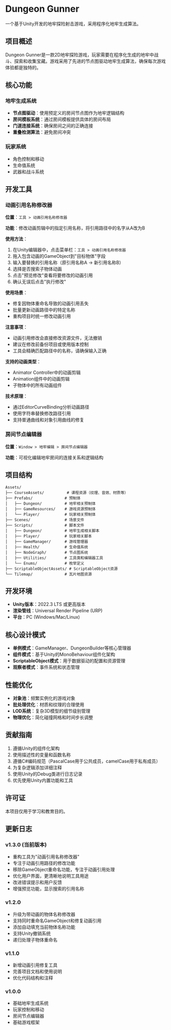 # Dungeon Gunner

一个基于Unity开发的地牢探险射击游戏，采用程序化地牢生成算法。

## 项目概述

Dungeon Gunner是一款2D地牢探险游戏，玩家需要在程序化生成的地牢中战斗、探索和收集宝藏。游戏采用了先进的节点图驱动地牢生成算法，确保每次游戏体验都是独特的。

## 核心功能

### 地牢生成系统
- **节点图驱动**：使用预定义的房间节点图作为地牢逻辑结构
- **房间模板系统**：通过房间模板提供具体的房间布局
- **门道连接系统**：确保房间之间的正确连接
- **重叠检测算法**：避免房间冲突

### 玩家系统
- 角色控制和移动
- 生命值系统
- 武器和战斗系统

## 开发工具

### 动画引用名称修改器

**位置**：`工具 > 动画引用名称修改器`

**功能**：修改动画剪辑中的指定引用名称，将引用路径中的名字从A改为B

**使用方法**：
1. 在Unity编辑器中，点击菜单栏：`工具 > 动画引用名称修改器`
2. 拖入包含动画的GameObject到"目标物体"字段
3. 输入要替换的引用名称（原引用名称A → 新引用名称B）
4. 选择是否搜索子物体动画
5. 点击"预览修改"查看将要修改的动画引用
6. 确认无误后点击"执行修改"

**使用场景**：
- 修复因物体重命名导致的动画引用丢失
- 批量更新动画路径中的特定名称
- 重构项目时统一修改动画引用

**注意事项**：
- 动画引用修改会直接修改资源文件，无法撤销
- 建议在修改前备份项目或使用版本控制
- 工具会精确匹配路径中的名称，请确保输入正确

**支持的动画类型**：
- Animator Controller中的动画剪辑
- Animation组件中的动画剪辑
- 子物体中的所有动画组件

**技术原理**：
- 通过EditorCurveBinding分析动画路径
- 使用字符串替换修改路径引用
- 支持普通曲线和对象引用曲线的修复

### 房间节点编辑器

**位置**：`Window > 地牢编辑 > 房间节点编辑器`

**功能**：可视化编辑地牢房间的连接关系和逻辑结构

## 项目结构

```
Assets/
├── CourseAssets/          # 课程资源（纹理、音效、材质等）
├── Prefabs/              # 预制体
│   ├── Dungeon/          # 地牢相关预制体
│   ├── GameResources/    # 游戏资源预制体
│   └── Player/           # 玩家相关预制体
├── Scenes/               # 场景文件
├── Scripts/              # 脚本文件
│   ├── Dungeon/          # 地牢生成相关脚本
│   ├── Player/           # 玩家相关脚本
│   ├── GameManager/      # 游戏管理器
│   ├── Health/           # 生命值系统
│   ├── NodeGraph/        # 节点图系统
│   ├── Utilities/        # 工具类和编辑器工具
│   └── Enums/            # 枚举定义
├── ScriptableObjectAssets/ # ScriptableObject资源
└── Tilemap/              # 瓦片地图资源
```

## 开发环境

- **Unity版本**：2022.3 LTS 或更高版本
- **渲染管线**：Universal Render Pipeline (URP)
- **平台**：PC (Windows/Mac/Linux)

## 核心设计模式

- **单例模式**：GameManager、DungeonBuilder等核心管理器
- **组件模式**：基于Unity的MonoBehaviour组件化架构
- **ScriptableObject模式**：用于数据驱动的配置和资源管理
- **观察者模式**：事件系统和状态管理

## 性能优化

- **对象池**：频繁实例化的游戏对象
- **批处理优化**：材质和纹理的合理使用
- **LOD系统**：复杂3D模型的细节级别管理
- **物理优化**：简化碰撞网格和时间步长调整

## 贡献指南

1. 遵循Unity的组件化架构
2. 使用描述性的变量和函数名称
3. 遵循C#编码规范（PascalCase用于公共成员，camelCase用于私有成员）
4. 为复杂逻辑添加详细注释
5. 使用Unity的Debug类进行日志记录
6. 优先使用Unity内置功能和工具

## 许可证

本项目仅用于学习和教育目的。

## 更新日志

### v1.3.0 (当前版本)
- 重构工具为"动画引用名称修改器"
- 专注于动画引用路径的修改功能
- 移除GameObject重命名功能，专注于动画引用处理
- 优化用户界面，更清晰地说明工具用途
- 改进错误提示和用户反馈
- 增强预览功能，显示搜索的引用名称

### v1.2.0
- 升级为带动画的物体名称修改器
- 支持同时重命名GameObject和修复动画引用
- 添加自动填充当前物体名称功能
- 支持Unity撤销系统
- 递归处理子物体重命名

### v1.1.0
- 新增动画引用修复工具
- 完善项目文档和使用说明
- 优化代码结构和注释

### v1.0.0
- 基础地牢生成系统
- 玩家控制和移动
- 房间节点编辑器
- 基础游戏框架